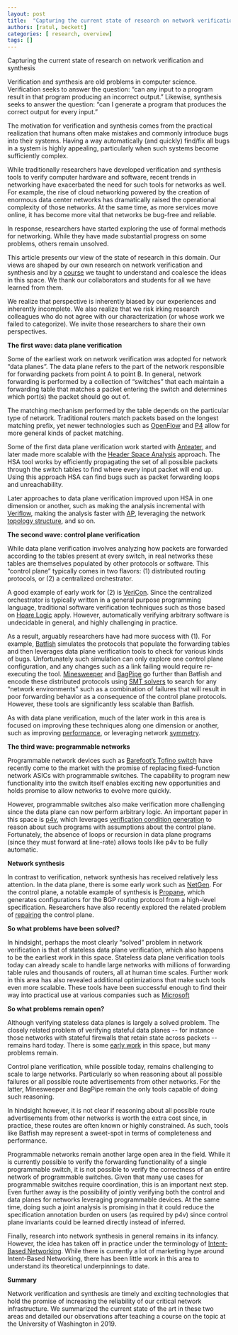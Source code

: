 ```yaml
---
layout: post
title:  "Capturing the current state of research on network verification and synthesis"
authors: [ratul, beckett]
categories: [ research, overview]
tags: []
---
```


Capturing the current state of research on network verification and synthesis

Verification and synthesis are old problems in computer science. Verification seeks to answer the question: “can any input to a program result in that program producing an incorrect output.” Likewise, synthesis seeks to answer the question: “can I generate a program that produces the correct output for every input.” 

The motivation for verification and synthesis comes from the practical realization that humans often make mistakes and commonly introduce bugs into their systems. Having a way automatically (and quickly) find/fix all bugs in a system is highly appealing, particularly when such systems become sufficiently complex.

While traditionally researchers have developed verification and synthesis tools to verify computer hardware and software, recent trends in networking have exacerbated the need for such tools for networks as well. For example, the rise of cloud networking powered by the creation of enormous data center networks has dramatically raised the operational complexity of those networks. At the same time, as more services move online, it has become more vital that networks be bug-free and reliable. 

In response, researchers have started exploring the use of formal methods for networking. While they have made substantial progress on some problems, others remain unsolved. 

This article presents our view of the state of research in this domain.  Our views are shaped by our own research on network verification and synthesis and by a [course](https://courses.cs.washington.edu/courses/cse599n1/19au/index.shtml) we taught to understand and coalesce the ideas in this space. We thank our collaborators and students for all we have learned from them. 

We realize that perspective is inherently biased by our experiences and inherently incomplete. We also realize that we risk irking research colleagues who do not agree with our characterization (or whose work we failed to categorize). We invite those researchers to share their own perspectives.

**The first wave: data plane verification**

Some of the earliest work on network verification was adopted for network “data planes”. The data plane refers to the part of the network responsible for forwarding packets from point A to point B. In general, network forwarding is performed by a collection of “switches” that each maintain a forwarding table that matches a packet entering the switch and determines which port(s) the packet should go out of.

The matching mechanism performed by the table depends on the particular type of network. Traditional routers match packets based on the longest matching prefix, yet newer technologies such as [OpenFlow](https://www.opennetworking.org/wp-content/uploads/2014/10/openflow-switch-v1.5.1.pdf) and [P4](https://p4.org/) allow for more general kinds of packet matching.

Some of the first data plane verification work started with [Anteater](http://conferences.sigcomm.org/sigcomm/2011/papers/sigcomm/p290.pdf),
and later made more scalable with the [Header Space Analysis](https://www.usenix.org/system/files/conference/nsdi12/nsdi12-final8.pdf) approach. The HSA tool works by efficiently propagating the set of all possible packets through the switch tables to find where every input packet will end up. Using this approach HSA can find bugs such as packet forwarding loops and unreachability.

Later approaches to data plane verification improved upon HSA in one dimension or another, such as making the analysis incremental with [Veriflow](https://www.usenix.org/system/files/conference/nsdi13/nsdi13-final100.pdf), making the analysis faster with [AP](https://www.cs.utexas.edu/users/lam/Vita/Cpapers/Yang_Lam_AP_Verifier_2013.pdf), leveraging the network [topology structure](https://dl.acm.org/doi/10.1145/3341302.3342094), and so on.

**The second wave: control plane verification**

While data plane verification involves analyzing how packets are forwarded according to the tables present at every switch, in real networks these tables are themselves populated by other protocols or software. This “control plane” typically comes in two flavors: (1) distributed routing protocols, or (2) a centralized orchestrator.

A good example of early work for (2) is [VeriCon](http://www.cs.technion.ac.il/~shachari/dl/pldi2014.pdf). Since the centralized orchestrator is typically written in a general purpose programming language, traditional software verification techniques such as those based on [Hoare Logic](https://en.wikipedia.org/wiki/Hoare_logic) apply. However, automatically verifying arbitrary software is undecidable in general, and highly challenging in practice.

As a result, arguably researchers have had more success with (1). For example, [Batfish](https://www.usenix.org/system/files/conference/nsdi15/nsdi15-paper-fogel.pdf) simulates the protocols that populate the forwarding tables and then leverages data plane verification tools to check for various kinds of bugs. Unfortunately such simulation can only explore one control plane configuration, and any changes such as a link failing would require re-executing the tool. [Minesweeper](https://ratul.org/papers/sigcomm2017-minesweeper.pdf) and [BagPipe](https://homes.cs.washington.edu/~ztatlock/pubs/bagpipe-weitz-oopsla16.pdf) go further than Batfish and encode these distributed protocols using [SMT solvers](https://en.wikipedia.org/wiki/Satisfiability_modulo_theories) to search for any “network environments” such as a combination of failures that will result in poor forwarding behavior as a consequence of the control plane protocols. However, these tools are significantly less scalable than Batfish.

As with data plane verification, much of the later work in this area is focused on improving these techniques along one dimension or another, such as improving [performance](https://arxiv.org/pdf/1906.02043.pdf), or leveraging network [symmetry](https://ratul.org/papers/sigcomm2018-bonsai.pdf).

**The third wave: programmable networks**

Programmable network devices such as [Barefoot’s Tofino switch](https://barefootnetworks.com/products/brief-tofino/) have recently come to the market with the promise of replacing fixed-function network ASICs with programmable switches. The capability to program new functionality into the switch itself enables exciting new opportunities and holds promise to allow networks to evolve more quickly.

However, programmable switches also make verification more challenging since the data plane can now perform arbitrary logic. An important paper in this space is [p4v](https://www.cs.cornell.edu/~jnfoster/papers/p4v.pdf), which leverages [verification condition generation](https://en.wikipedia.org/wiki/Verification_condition_generator) to reason about such programs with assumptions about the control plane. Fortunately, the absence of loops or recursion in data plane programs (since they must forward at line-rate) allows tools like p4v to be fully automatic.

**Network synthesis**

In contrast to verification, network synthesis has received relatively less attention. In the data plane, there is some early work such as [NetGen](http://madhu.cs.illinois.edu/sosr15-netgen.pdf). For the control plane, a notable example of synthesis is [Propane](https://ratul.org/papers/sigcomm2016-propane.pdf), which generates configurations for the BGP routing protocol from a high-level specification. Researchers have also recently explored the related problem of [repairing](https://aaron.gember-jacobson.com/docs/gember-jacobson2017cpr.pdf) the control plane.

**So what problems have been solved?**

In hindsight, perhaps the most clearly “solved” problem in network verification is that of stateless data plane verification, which also happens to be the earliest work in this space. Stateless data plane verification tools today can already scale to handle large networks with millions of forwarding table rules and thousands of routers, all at human time scales. Further work in this area has also revealed additional optimizations that make such tools even more scalable. These tools have been successful enough to find their way into practical use at various companies such as [Microsoft](https://dl.acm.org/doi/10.1145/3341302.3342094)

**So what problems remain open?**

Although verifying stateless data planes is largely a solved problem. The closely related problem of verifying stateful data planes -- for instance those networks with stateful firewalls that retain state across packets -- remains hard today. There is some [early work](https://www.usenix.org/system/files/nsdi20spring_yuan_prepub_0.pdf) in this space, but many problems remain.

Control plane verification, while possible today, remains challenging to scale to large networks. Particularly so when reasoning about all possible failures or all possible route advertisements from other networks. For the latter, Minesweeper and BagPipe remain the only tools capable of doing such reasoning.

In hindsight however, it is not clear if reasoning about all possible route advertisements from other networks is worth the extra cost since, in practice, these routes are often known or highly constrained. As such, tools like Batfish may represent a sweet-spot in terms of completeness and performance.

Programmable networks remain another large open area in the field. While it is currently possible to verify the forwarding functionality of a single programmable switch, it is not possible to verify the correctness of an entire network of programmable switches. Given that many use cases for programmable switches require coordination, this is an important next step. Even further away is the possibility of jointly verifying both the control and data planes for networks leveraging programmable devices. At the same time, doing such a joint analysis is promising in that it could reduce the specification annotation burden on users (as required by p4v) since control plane invariants could be learned directly instead of inferred.

Finally, research into network synthesis in general remains in its infancy. However, the idea has taken off in practice under the terminology of [Intent-Based Networking](https://www.cisco.com/c/en/us/solutions/intent-based-networking.html). While there is currently a lot of marketing hype around Intent-Based Networking, there has been little work in this area to understand its theoretical underpinnings to date.

**Summary**

Network verification and synthesis are timely and exciting technologies that hold the promise of increasing the reliability of our critical network infrastructure. We summarized the current state of the art in these two areas and detailed our observations after teaching a course on the topic at the University of Washington in 2019.


